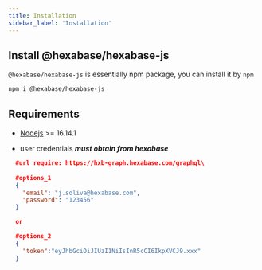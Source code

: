 ```yaml
---
title: Installation
sidebar_label: 'Installation'
---
```



## Install @hexabase/hexabase-js

`@hexabase/hexabase-js` is essentially npm package, you can install it by `npm`

```bash
npm i @hexabase/hexabase-js
```

## Requirements

* [Nodejs](https://nodejs.org/en/) >= 16.14.1

* user credentials ***must obtain from hexabase***

```json
  #url require: https://hxb-graph.hexabase.com/graphql\
  
  #options_1
  {
    "email": "j.soliva@hexabase.com",
    "password": "123456"
  }

  or

  #options_2
  {
    "token":"eyJhbGciOiJIUzI1NiIsInR5cCI6IkpXVCJ9.xxx"
  }
```